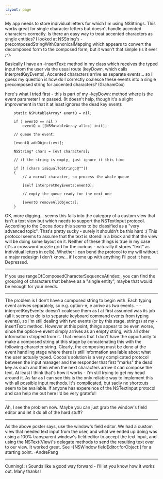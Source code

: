 ```yaml
---
layout: page
---
```


My app needs to store individual letters for which I'm using NSStrings. This works great for single character letters but doesn't handle accented characters correctly. Is there an easy way to treat accented characters as single entities? I looked at NSString's -precomposedStringWithCanonicalMapping which appears to convert the decomposed form to the composed form, but it wasn't that simple (is it ever ;-).

Basically I have an -insertText: method in my class which receives the typed input from the user via the usual route (keyDown, which calls interpretKeyEvents). Accented characters arrive as separate events... so I guess my question is how do I correctly coalesce these events into a single precomposed string for accented characters? (GrahamCox)

here's what I tried first - this is part of my -keyDown: method where <evt> is the event parameter I'm passed. (It doesn't help, though it's a slight improvement in that it at least ignores the dead key event):

    

		static NSMutableArray* eventQ = nil;
		
		if ( eventQ == nil )
			eventQ = [[NSMutableArray alloc] init];
			
		// queue the event:
		
		[eventQ addObject:evt];

		NSString* chars = [evt characters];
		
		// if the string is empty, just ignore it this time
		
		if (! [chars isEqualToString:@""])
		{
			// a normal character, so process the whole queue
		
			[self interpretKeyEvents:eventQ];
			
			// empty the queue ready for the next one
			
			[eventQ removeAllObjects];
		}



OK, more digging... seems this falls into the category of a custom view that isn't a text view but which needs to support the NSTextInput protocol. According to the Cocoa docs this seems to be classified as a "very advanced topic". That's pretty sucky - surely it shouldn't be this hard :( This protocol seems to assume that the text is stored in a block and that the view will be doing some layout on it. Neither of these things is true in my case (it's a crossword puzzle grid for the curious - naturally it stores "text" as individual letters in cells). Whether I can bend the protocol to my will without a major redesign I don't know... if I come up with anything I'll post it here. Depressed.

----
If you use     rangeOfComposedCharacterSequenceAtIndex:, you can find the grouping of characters that behave as a "single entity", maybe that would be enough for your needs.

----

The problem is I don't have a composed string to begin with. Each typing event arrives separately, so e.g. option-e, e arrive as two events. -    -interpretKeyEvents: doesn't coalesce them as I at first assumed was its job (all it seems to do is to separate keyboard command events from typing events), so I'm still dealing with two events (or by this stage, strings) at my     -insertText: method. However at this point, things appear to be even worse, since the option-e event simply arrives as an empty string, with all other information stripped from it. That means that I don't have the opportunity to make a composed string at this stage by concatenating this with the following character string. Clearly, the composing must be done at the event handling stage where there is still information available about what the user actually typed. Cocoa's solution is a very complicated protocol between the input manager and the responder that first "marks" the dead key as such and then when the next characters arrive it can compose the text. At least I think that's how it works - I'm still trying to get my head around it. As far as I can see this is the only reliable way to implement this with all possible input methods. It's complicated, but sadly no shortcuts seem to be avaliable. If anyone has expereince of the NSTextInput protocol and can help me out here I'd be very grateful!

----
Ah, I see the problem now. Maybe you can just grab the window's field editor and let it do all of the hard stuff?

----
As the above poster says, use the window's field editor.  We had a custom view that needed text input from the user, and what we ended up doing was using a 100% transparent window's field editor to accept the text input, and using the NSText(View)'s delegate methods to send the resulting text over to our view.  It worked great.  See -[NSWindow fieldEditor:forObject:] for a starting point. -AndrePang

----

Cunning! :) Sounds like a good way forward - I'll let you know how it works out. Many thanks!
